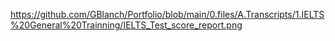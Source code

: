 https://github.com/GBlanch/Portfolio/blob/main/0.files/A.Transcripts/1.IELTS%20General%20Trainning/IELTS_Test_score_report.png
